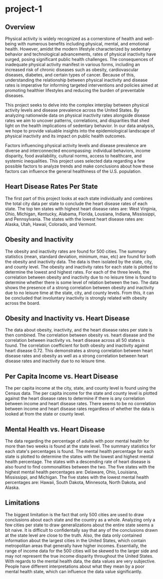 # project-1

## Overview

Physical activity is widely recognized as a cornerstone of health and well-being with numerous benefits including physical, mental, and emotional health. However, amidst the modern lifestyle characterized by sedentary behavior and technological advancements, rates of physical inactivity have surged, posing significant public health challenges. The consequences of inadequate physical activity manifest in various forms, including an increased risk of chronic diseases such as obesity, cardiovascular diseases, diabetes, and certain types of cancer. Because of this, understanding the relationship between physical inactivity and disease rates is imperative for informing targeted interventions and policies aimed at promoting healthier lifestyles and reducing the burden of preventable diseases.

This project seeks to delve into the complex interplay between physical activity levels and disease prevalence across the United States. By analyzing nationwide data on physical inactivity rates alongside disease rates we aim to uncover patterns, correlations, and disparities that shed light on the health implications of sedentary behavior. In our data analysis, we hope to provide valuable insights into the epidemiological landscape of physical inactivity and its impact on public health outcomes.

Factors influencing physical activity levels and disease prevalence are diverse and interconnected encompassing: individual behaviors, income disparity, food availability, cultural norms, access to healthcare, and systemic inequalities. This project uses selected data regarding a few possible factors to analyze trends and make conclusions about how these factors can influence the general healthiness of the U.S. population.

## Heart Disease Rates Per State

The first part of this project looks at each state individually and combines the total city data per state to conclude the heart disease rates of each state. The top ten states with highest heart disease rates are: West Virginia, Ohio, Michigan, Kentucky, Alabama, Florida, Lousiana, Indiana, Mississippi, and Pennsylvania. The states with the lowest heart disease rates are: Alaska, Utah, Hawaii, Colorado, and Vermont.  

## Obesity and Inactivity

The obesity and inactivity rates are found for 500 cities. The summary statistics (mean, standard deviation, minimum, max, etc) are found for both the obesity and inactivity data. The data is then isolated by the state, city, and county level. The obesity and inactivity rates for each state is plotted to determine the lowest and highest rates. For each of the three levels, the correlation between obesity and inactivity due to no leisure time is found to determine whether there is some level of relation between the two. The data shows the presence of a strong correlation between obesity and inactivity due to no leisure time at the state, city, and county levels. From this, it can be concluded that involuntary inactivity is strongly related with obesity across the board.  

## Obesity and Inactivity vs. Heart Disease

The data about obesity, inactivity, and the heart disease rates per state is then combined. The correlation between obesity vs. heart disease and the correlation between inactivity vs. heart disease across all 50 states is found. The correlation coefficient for both obesity and inactivity against heart disease 0.72. This demonstrates a strong correlation between heart disease rates and obesity as well as a strong correlation between heart disease rates and inactivity due to no leisure time.   


## Per Capita Income vs. Heart Disease

The per capita income at the city, state, and county level is found using the Census data. The per capita income for the state and county level is plotted against the heart disease rates to determine if there is any correlation between income and heart disease rates. There seems to be no correlation between income and heart disease rates regardless of whether the data is looked at from the state or county level.   

## Mental Health vs. Heart Disease

 The data regarding the percentage of adults with poor mental health for more than two weeks is found at the state level. The summary statistics for each state's percentages is found. The mental health percentage for each state is plotted to determine the states with the lowest and highest mental health percentage. The states with a descending rate of heart disease is also found to find commonalities between the two. The five states with the highest mental health percentages are: Delaware, Ohio, Louisiana, Mississippi, and Michigan. The five states with the lowest mental health percentages are: Hawaii, South Dakota, Minnesota, North Dakota, and Alaska. 

## Limitations

The biggest limitation is the fact that only 500 cities are used to draw conclusions about each state and the country as a whole. Analyzing only a few cities per state to draw generalizations about the entire state seems a bit naive. It is difficult to confidentally say that any of the conclusions drawn at the state level are close to the truth. Also, the data only contained information about the largest cities in the United States, which contain metropolitan areas that generally have higher incomes. Essentially, the range of income data for the 500 cities will be skewed to the larger side and may not represent the true income disparity throughout the United States. With regards to the mental health data, the data values are very subjective. People have different interpretations about what they mean by a poor mental health state, which can influence the data value significantly.   



